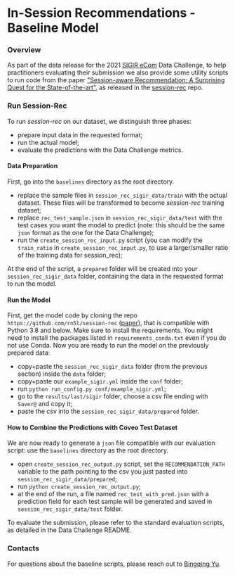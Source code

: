 # In-Session Recommendations - Baseline Model

### Overview
As part of the data release for the 2021 [SIGIR eCom](https://sigir-ecom.github.io/) Data Challenge, 
to help practitioners evaluating their submission we also provide some utility scripts to run code 
from the paper ["Session-aware Recommendation: A Surprising Quest for the State-of-the-art"](https://arxiv.org/pdf/2011.03424.pdf), as released in the [session-rec](https://github.com/rn5l/session-rec) repo.

### Run Session-Rec

To run _session-rec_ on our dataset, we distinguish three phases:

* prepare input data in the requested format;
* run the actual model;
* evaluate the predictions with the Data Challenge metrics.

#### Data Preparation
First, go into the `baselines` directory as the root directory. 

* replace the sample files in `session_rec_sigir_data/train` with the actual dataset. These files will be transformed to become _session-rec_ training dataset;
* replace `rec_test_sample.json` in `session_rec_sigir_data/test` with the test cases you want the model to predict (note: this should be the same `json` format as the one for the Data Challenge);
* run the `create_session_rec_input.py` script (you can modify the `train_ratio` in `create_session_rec_input.py`, to use a larger/smaller ratio of the training data for session_rec);

At the end of the script, a `prepared` folder will be created into your `session_rec_sigir_data` folder, containing the data in the requested format to run the model.

#### Run the Model

First, get the model code by cloning the repo `https://github.com/rn5l/session-rec` ([paper](https://arxiv.org/pdf/2011.03424.pdf)), that is compatible with Python 3.8 and below. 
Make sure to install the requirements. You might need to install the packages listed in `requirements_conda.txt` even if you do not use Conda. Now you are ready to run the model on the previously prepared data: 

* copy+paste the `session_rec_sigir_data` folder (from the previous section) inside the `data` folder;
* copy+paste our `example_sigir.yml` inside the `conf` folder;
* run `python run_config.py conf/example_sigir.yml`;
* go to the `results/last/sigir` folder, choose a csv file ending with `Saver@` and copy it;
* paste the csv into the `session_rec_sigir_data/prepared` folder.  

#### How to Combine the Predictions with Coveo Test Dataset

We are now ready to generate a `json` file compatible with our evaluation script: 
use the `baselines` directory as the root directory. 

* open `create_session_rec_output.py` script, set the `RECOMMENDATION_PATH` variable to the path pointing to the csv you just
pasted into `session_rec_sigir_data/prepared`;
* run `python create_session_rec_output.py`;
* at the end of the run, a file named `rec_test_with_pred.json` with a prediction field for each
test sample will be generated and saved in `session_rec_sigir_data/test` folder.

To evaluate the submission, please refer to the standard evaluation scripts, 
as detailed in the Data Challenge README.

### Contacts

For questions about the baseline scripts, please reach out to [Bingqing Yu](https://www.linkedin.com/in/bingqing-christine-yu/).
